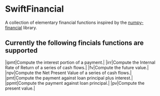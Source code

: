 # SwiftFinancial

A collection of elementary financial functions inspired by the [numpy-financial](https://numpy.org/numpy-financial/latest/) library.

## Currently the following fincials functions are supported

|ipmt|Compute the interest portion of a payment.|
|irr|Compute the Internal Rate of Return of a series of cash flows.|
|fv|Compute the future value.|
|npv|Compute the Net Present Value of a series of cash flows.|
|pmt|Compute the payment against loan principal plus interest.|
|ppmt|Compute the payment against loan principal.|
|pv|Compute the present value.|

